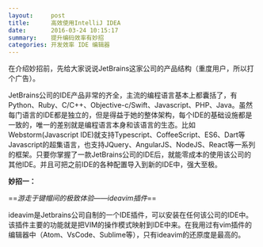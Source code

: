 ```yaml
---
layout:     post
title:      高效使用IntelliJ IDEA
date:       2016-03-24 10:15:17
summary:    提升编码效率有妙招
categories: 开发效率 IDE 编辑器
---
```


在介绍妙招前，先给大家说说JetBrains这家公司的产品结构（重度用户，所以打个广告）。

JetBrains公司的IDE产品非常的齐全，主流的编程语言基本上都囊括了，有Python、Ruby、C/C++、Objective-c/Swift、Javascript、PHP、Java。虽然每门语言的IDE都是独立的，但是得益于她的整体架构，每个IDE的基础设施都是一致的，唯一的差别就是编程语言本身和该语言的生态。比如Webstorm(Javascript IDE)就支持Typescript、CoffeeScript、ES6、Dart等Javascript的超集语言，也支持JQuery、AngularJS、NodeJS、React等一系列的框架。只要你掌握了一款JetBrains公司的IDE后，就能零成本的使用该公司的其他IDE。并且可把之前IDE的各种配置导入到新的IDE中，强大至极。


**妙招一：**

==*游走于键帽间的极致体验——ideavim插件*==

ideavim是Jetbrains公司自制的一个IDE插件，可以安装在任何该公司的IDE中。该插件主要的功能就是把VIM的操作模式映射到IDE中来。在我用过有vim插件的编辑器中（Atom、VsCode、Sublime等），只有ideavim的还原度是最高的。



